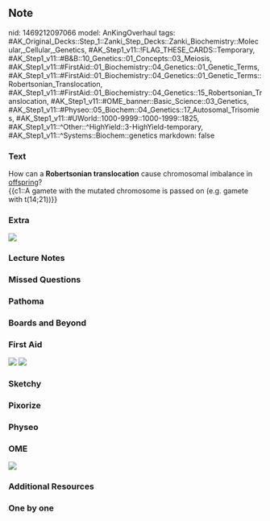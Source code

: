 ## Note
nid: 1469212097066
model: AnKingOverhaul
tags: #AK_Original_Decks::Step_1::Zanki_Step_Decks::Zanki_Biochemistry::Molecular,_Cellular,_Genetics, #AK_Step1_v11::!FLAG_THESE_CARDS::Temporary, #AK_Step1_v11::#B&B::10_Genetics::01_Concepts::03_Meiosis, #AK_Step1_v11::#FirstAid::01_Biochemistry::04_Genetics::01_Genetic_Terms, #AK_Step1_v11::#FirstAid::01_Biochemistry::04_Genetics::01_Genetic_Terms::Robertsonian_Translocation, #AK_Step1_v11::#FirstAid::01_Biochemistry::04_Genetics::15_Robertsonian_Translocation, #AK_Step1_v11::#OME_banner::Basic_Science::03_Genetics, #AK_Step1_v11::#Physeo::05_Biochem::04_Genetics::17_Autosomal_Trisomies, #AK_Step1_v11::#UWorld::1000-9999::1000-1999::1825, #AK_Step1_v11::^Other::^HighYield::3-HighYield-temporary, #AK_Step1_v11::^Systems::Biochem::genetics
markdown: false

### Text
<div>
  <div>
    How can a <b>Robertsonian translocation</b> cause chromosomal
    imbalance in <u>offspring</u>?
  </div>
  <div>
    {{c1::A gamete with the mutated chromosome is passed on (e.g.
    gamete with t(14;21))}}
  </div>
</div>

### Extra
<img src="paste-50023484096644.jpg">

### Lecture Notes


### Missed Questions


### Pathoma


### Boards and Beyond


### First Aid
<img src="tmp5SPRJp.png"> <img src="tmpleGToH.png">

### Sketchy


### Pixorize


### Physeo


### OME
<div class="ome-widget">
  <a href="https://onlinemeded.org/spa/genetics?ref=anki"><img src=
  "_OME_AnkiFlashcards_Topic_6.png"></a>
</div>

### Additional Resources


### One by one

